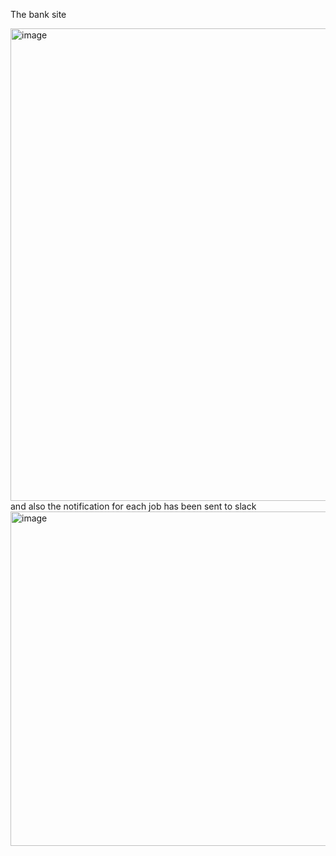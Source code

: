 The bank site

<img width="1454" height="756" alt="image" src="https://github.com/user-attachments/assets/eeebe610-57a1-4d09-be5b-d05259cdf9ab" />
and also the notification for each job has been sent to slack
<img width="1820" height="535" alt="image" src="https://github.com/user-attachments/assets/0d56fbcb-d789-4920-ae2b-0c58e65a7226" />

